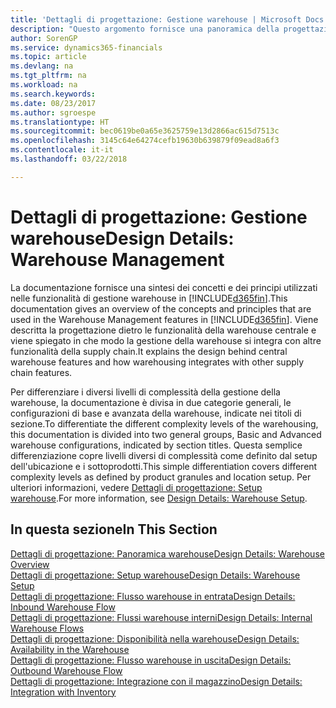 ```yaml
---
title: 'Dettagli di progettazione: Gestione warehouse | Microsoft Docs'
description: "Questo argomento fornisce una panoramica della progettazione, dei concetti e dei principi alla base delle funzionalità di gestione warehouse in Finance and Operations, Business edition."
author: SorenGP
ms.service: dynamics365-financials
ms.topic: article
ms.devlang: na
ms.tgt_pltfrm: na
ms.workload: na
ms.search.keywords: 
ms.date: 08/23/2017
ms.author: sgroespe
ms.translationtype: HT
ms.sourcegitcommit: bec0619be0a65e3625759e13d2866ac615d7513c
ms.openlocfilehash: 3145c64e64274cefb19630b639879f09ead8a6f3
ms.contentlocale: it-it
ms.lasthandoff: 03/22/2018

---
```

# <a name="design-details-warehouse-management"></a><span data-ttu-id="6080d-103">Dettagli di progettazione: Gestione warehouse</span><span class="sxs-lookup"><span data-stu-id="6080d-103">Design Details: Warehouse Management</span></span>
<span data-ttu-id="6080d-104">La documentazione fornisce una sintesi dei concetti e dei principi utilizzati nelle funzionalità di gestione warehouse in [!INCLUDE[d365fin](includes/d365fin_md.md)].</span><span class="sxs-lookup"><span data-stu-id="6080d-104">This documentation gives an overview of the concepts and principles that are used in the Warehouse Management features in [!INCLUDE[d365fin](includes/d365fin_md.md)].</span></span> <span data-ttu-id="6080d-105">Viene descritta la progettazione dietro le funzionalità della warehouse centrale e viene spiegato in che modo la gestione della warehouse si integra con altre funzionalità della supply chain.</span><span class="sxs-lookup"><span data-stu-id="6080d-105">It explains the design behind central warehouse features and how warehousing integrates with other supply chain features.</span></span>  

<span data-ttu-id="6080d-106">Per differenziare i diversi livelli di complessità della gestione della warehouse, la documentazione è divisa in due categorie generali, le configurazioni di base e avanzata della warehouse, indicate nei titoli di sezione.</span><span class="sxs-lookup"><span data-stu-id="6080d-106">To differentiate the different complexity levels of the warehousing, this documentation is divided into two general groups, Basic and Advanced warehouse configurations, indicated by section titles.</span></span> <span data-ttu-id="6080d-107">Questa semplice differenziazione copre livelli diversi di complessità come definito dal setup dell'ubicazione e i sottoprodotti.</span><span class="sxs-lookup"><span data-stu-id="6080d-107">This simple differentiation covers different complexity levels as defined by product granules and location setup.</span></span> <span data-ttu-id="6080d-108">Per ulteriori informazioni, vedere [Dettagli di progettazione: Setup warehouse](design-details-warehouse-setup.md).</span><span class="sxs-lookup"><span data-stu-id="6080d-108">For more information, see [Design Details: Warehouse Setup](design-details-warehouse-setup.md).</span></span>  

## <a name="in-this-section"></a><span data-ttu-id="6080d-109">In questa sezione</span><span class="sxs-lookup"><span data-stu-id="6080d-109">In This Section</span></span>  
[<span data-ttu-id="6080d-110">Dettagli di progettazione: Panoramica warehouse</span><span class="sxs-lookup"><span data-stu-id="6080d-110">Design Details: Warehouse Overview</span></span>](design-details-warehouse-overview.md)  
[<span data-ttu-id="6080d-111">Dettagli di progettazione: Setup warehouse</span><span class="sxs-lookup"><span data-stu-id="6080d-111">Design Details: Warehouse Setup</span></span>](design-details-warehouse-setup.md)  
[<span data-ttu-id="6080d-112">Dettagli di progettazione: Flusso warehouse in entrata</span><span class="sxs-lookup"><span data-stu-id="6080d-112">Design Details: Inbound Warehouse Flow</span></span>](design-details-inbound-warehouse-flow.md)  
[<span data-ttu-id="6080d-113">Dettagli di progettazione: Flussi warehouse interni</span><span class="sxs-lookup"><span data-stu-id="6080d-113">Design Details: Internal Warehouse Flows</span></span>](design-details-internal-warehouse-flows.md)  
[<span data-ttu-id="6080d-114">Dettagli di progettazione: Disponibilità nella warehouse</span><span class="sxs-lookup"><span data-stu-id="6080d-114">Design Details: Availability in the Warehouse</span></span>](design-details-availability-in-the-warehouse.md)  
[<span data-ttu-id="6080d-115">Dettagli di progettazione: Flusso warehouse in uscita</span><span class="sxs-lookup"><span data-stu-id="6080d-115">Design Details: Outbound Warehouse Flow</span></span>](design-details-outbound-warehouse-flow.md)  
[<span data-ttu-id="6080d-116">Dettagli di progettazione: Integrazione con il magazzino</span><span class="sxs-lookup"><span data-stu-id="6080d-116">Design Details: Integration with Inventory</span></span>](design-details-integration-with-inventory.md)

